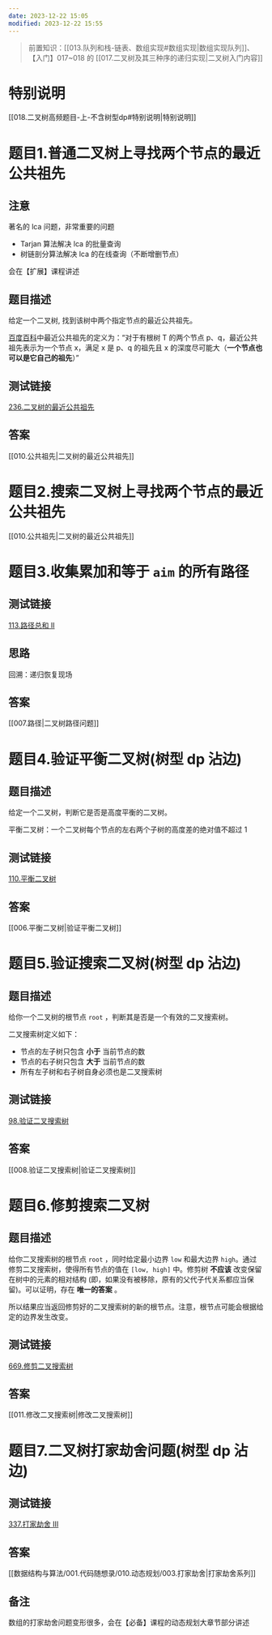 ```yaml
---
date: 2023-12-22 15:05
modified: 2023-12-22 15:55
---
```


>前置知识：[[013.队列和栈-链表、数组实现#数组实现|数组实现队列]]、【入门】017~018 的 [[017.二叉树及其三种序的递归实现|二叉树入门内容]]

# 特别说明

[[018.二叉树高频题目-上-不含树型dp#特别说明|特别说明]]

# 题目1.普通二叉树上寻找两个节点的最近公共祖先

## 注意

著名的 lca 问题，非常重要的问题

- Tarjan 算法解决 lca 的批量查询
- 树链剖分算法解决 lca 的在线查询（不断增删节点）

会在【扩展】课程讲述

## 题目描述

给定一个二叉树, 找到该树中两个指定节点的最近公共祖先。

[百度百科](https://baike.baidu.com/item/%E6%9C%80%E8%BF%91%E5%85%AC%E5%85%B1%E7%A5%96%E5%85%88/8918834?fr=aladdin)中最近公共祖先的定义为：“对于有根树 T 的两个节点 p、q，最近公共祖先表示为一个节点 x，满足 x 是 p、q 的祖先且 x 的深度尽可能大（**一个节点也可以是它自己的祖先**）”

## 测试链接

[236.二叉树的最近公共祖先](https://leetcode.cn/problems/lowest-common-ancestor-of-a-binary-tree/)

## 答案

[[010.公共祖先|二叉树的最近公共祖先]]

# 题目2.搜索二叉树上寻找两个节点的最近公共祖先

[[010.公共祖先|二叉树的最近公共祖先]]

# 题目3.收集累加和等于 `aim` 的所有路径

## 测试链接

[113.路径总和 II](https://leetcode.cn/problems/path-sum-ii/)

## 思路

回溯：递归恢复现场

## 答案

[[007.路径|二叉树路径问题]]

# 题目4.验证平衡二叉树(树型 dp 沾边)

## 题目描述

给定一个二叉树，判断它是否是高度平衡的二叉树。

平衡二叉树：一个二叉树每个节点的左右两个子树的高度差的绝对值不超过 1

## 测试链接

[110.平衡二叉树](https://leetcode.cn/problems/balanced-binary-tree/)

## 答案

[[006.平衡二叉树|验证平衡二叉树]]

# 题目5.验证搜索二叉树(树型 dp 沾边)

## 题目描述

给你一个二叉树的根节点 `root` ，判断其是否是一个有效的二叉搜索树。

二叉搜索树定义如下：

- 节点的左子树只包含 **小于** 当前节点的数
- 节点的右子树只包含 **大于** 当前节点的数
- 所有左子树和右子树自身必须也是二叉搜索树

## 测试链接

[98.验证二叉搜索树](https://leetcode.cn/problems/validate-binary-search-tree/)

## 答案

[[008.验证二叉搜索树|验证二叉搜索树]]

# 题目6.修剪搜索二叉树

## 题目描述

给你二叉搜索树的根节点 `root` ，同时给定最小边界 `low` 和最大边界 `high`。通过修剪二叉搜索树，使得所有节点的值在 `[low, high]` 中。修剪树 **不应该** 改变保留在树中的元素的相对结构 (即，如果没有被移除，原有的父代子代关系都应当保留)。可以证明，存在 **唯一的答案** 。

所以结果应当返回修剪好的二叉搜索树的新的根节点。注意，根节点可能会根据给定的边界发生改变。

## 测试链接

[669.修剪二叉搜索树](https://leetcode.cn/problems/trim-a-binary-search-tree/)

## 答案

[[011.修改二叉搜索树|修改二叉搜索树]]

# 题目7.二叉树打家劫舍问题(树型 dp 沾边)

## 测试链接

[337.打家劫舍 III](https://leetcode.cn/problems/house-robber-iii/)

## 答案

[[数据结构与算法/001.代码随想录/010.动态规划/003.打家劫舍|打家劫舍系列]]

## 备注

数组的打家劫舍问题变形很多，会在【必备】课程的动态规划大章节部分讲述
